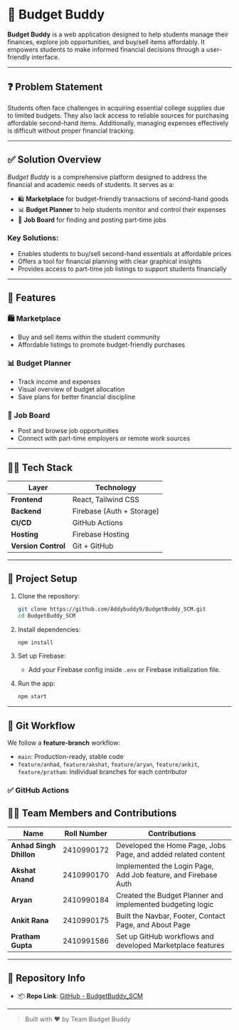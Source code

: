 
# 💸 Budget Buddy

**Budget Buddy** is a web application designed to help students manage their finances, explore job opportunities, and buy/sell items affordably. It empowers students to make informed financial decisions through a user-friendly interface.

---

## ❓ Problem Statement

Students often face challenges in acquiring essential college supplies due to limited budgets. They also lack access to reliable sources for purchasing affordable second-hand items. Additionally, managing expenses effectively is difficult without proper financial tracking.

---

## ✅ Solution Overview

*Budget Buddy* is a comprehensive platform designed to address the financial and academic needs of students. It serves as a:

- 🛍️ **Marketplace** for budget-friendly transactions of second-hand goods  
- 📊 **Budget Planner** to help students monitor and control their expenses  
- 💼 **Job Board** for finding and posting part-time jobs

### Key Solutions:
- Enables students to buy/sell second-hand essentials at affordable prices
- Offers a tool for financial planning with clear graphical insights
- Provides access to part-time job listings to support students financially

---

## 🚀 Features

### 🛍️ Marketplace
- Buy and sell items within the student community
- Affordable listings to promote budget-friendly purchases

### 📊 Budget Planner
- Track income and expenses
- Visual overview of budget allocation
- Save plans for better financial discipline

### 💼 Job Board
- Post and browse job opportunities
- Connect with part-time employers or remote work sources

---

## 🧑‍💻 Tech Stack

| Layer           | Technology               |
|------------------|---------------------------|
| **Frontend**     | React, Tailwind CSS       |
| **Backend**      | Firebase (Auth + Storage) |
| **CI/CD**        | GitHub Actions            |
| **Hosting**      | Firebase Hosting          |
| **Version Control** | Git + GitHub         |

---

## 📂 Project Setup

1. Clone the repository:
   ```bash
   git clone https://github.com/Addybuddy9/BudgetBuddy_SCM.git
   cd BudgetBuddy_SCM
   ```
2. Install dependencies:

   ```bash
   npm install
   ```

3. Set up Firebase:

   * Add your Firebase config inside `.env` or Firebase initialization file.

4. Run the app:

   ```bash
   npm start
   ```

---

## 🧠 Git Workflow

We follow a **feature-branch** workflow:

* `main`: Production-ready, stable code
* `feature/anhad`, `feature/akshat`, `feature/aryan`, `feature/ankit`, `feature/pratham`: Individual branches for each contributor

### ✅ GitHub Actions

## 👨‍💻 Team Members and Contributions

| Name                    | Roll Number | Contributions                                                  |
| ----------------------- | ----------- | -------------------------------------------------------------- |
| **Anhad Singh Dhillon** | 2410990172  | Developed the Home Page, Jobs Page, and added related content  |
| **Akshat Anand**        | 2410990170  | Implemented the Login Page, Add Job feature, and Firebase Auth |
| **Aryan**               | 2410990184  | Created the Budget Planner and implemented budgeting logic     |
| **Ankit Rana**          | 2410990175  | Built the Navbar, Footer, Contact Page, and About Page         |
| **Pratham Gupta**       | 2410991586  | Set up GitHub workflows and developed Marketplace features     |

---

## 📌 Repository Info

* 📦 **Repo Link**: [GitHub - BudgetBuddy\_SCM](https://github.com/Addybuddy9/BudgetBuddy_SCM)

---


> Built with ❤️ by Team Budget Buddy

